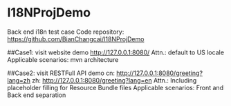 # I18NProjDemo
Back end i18n test case
Code repository: https://github.com/BianChangcai/I18NProjDemo

##Case1: visit website demo
    http://127.0.0.1:8080/
    Attn.: default to US locale
    Applicable scenarios: mvn architecture

##Case2: visit RESTFull API demo
    cn: http://127.0.0.1:8080/greeting?lang=zh
    zh: http://127.0.0.1:8080/greeting?lang=en
    Attn.: Including placeholder filling for Resource Bundle files
    Applicable scenarios: Front and Back end separation

